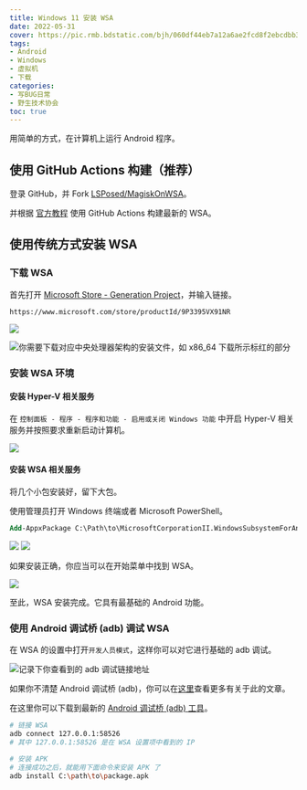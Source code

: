 ```yaml
---
title: Windows 11 安装 WSA
date: 2022-05-31
cover: https://pic.rmb.bdstatic.com/bjh/060df44eb7a12a6ae2fcd8f2ebcdbb3e.png
tags:
- Android
- Windows
- 虚拟机
- 下载
categories:
- 写BUG日常
- 野生技术协会
toc: true
---
```

用简单的方式，在计算机上运行 Android 程序。
<!--more-->

## 使用 GitHub Actions 构建（推荐）

登录 GitHub，并 Fork [LSPosed/MagiskOnWSA](https://github.com/LSPosed/MagiskOnWSA)。

并根据 [官方教程](https://github.com/LSPosed/MagiskOnWSA#text-guide) 使用 GitHub Actions 构建最新的 WSA。

## 使用传统方式安装 WSA

### 下载 WSA

首先打开 [Microsoft Store - Generation Project](https://store.rg-adguard.net/)，并输入链接。

``` URL
https://www.microsoft.com/store/productId/9P3395VX91NR
```

![](https://pic.rmb.bdstatic.com/bjh/4dbdf37941e34a55547527c34b7d6ecf.png)

![你需要下载对应中央处理器架构的安装文件，如 x86_64 下载所示标红的部分](https://pic.rmb.bdstatic.com/bjh/acf0f836407af725fdb9aaa4033810c3.png)

### 安装 WSA 环境

#### 安装 Hyper-V 相关服务

在 `控制面板 - 程序 - 程序和功能 - 启用或关闭 Windows 功能` 中开启 Hyper-V 相关服务并按照要求重新启动计算机。

![](https://pic.rmb.bdstatic.com/bjh/4d062340eb08a93a83a72241d6c45005.png)

#### 安装 WSA 相关服务

将几个小包安装好，留下大包。

使用管理员打开 Windows 终端或者 Microsoft PowerShell。

```ps PowerShell
Add-AppxPackage C:\Path\to\MicrosoftCorporationII.WindowsSubsystemForAndroid_2203.40000.3.0_neutral_~_8wekyb3d8bbwe.Msixbundle
```

![](https://pic.rmb.bdstatic.com/bjh/be319517eac93279461b1a6e90a52d15.png)
![](https://pic.rmb.bdstatic.com/bjh/478b898201d51c3612ed5c5041ab11c4.png)

如果安装正确，你应当可以在开始菜单中找到 WSA。

![](https://pic.rmb.bdstatic.com/bjh/6b1741f8f6551ae2128ab97c0979880c.png)

至此，WSA 安装完成。它具有最基础的 Android 功能。

### 使用 Android 调试桥 (adb) 调试 WSA

在 WSA 的设置中打开`开发人员模式`，这样你可以对它进行基础的 adb 调试。

![记录下你查看到的 adb 调试链接地址](https://pic.rmb.bdstatic.com/bjh/2ba5bf5fc08a6884e2b9b943a9c220e8.png)

如果你不清楚 Android 调试桥 (adb)，你可以在[这里](https://developer.android.com/studio/command-line/adb)查看更多有关于此的文章。

在这里你可以下载到最新的 [Android 调试桥 (adb) 工具](https://developer.android.com/studio/releases/platform-tools)。

```bash ADB
# 链接 WSA
adb connect 127.0.0.1:58526
# 其中 127.0.0.1:58526 是在 WSA 设置项中看到的 IP

# 安装 APK
# 连接成功之后，就能用下面命令来安装 APK 了
adb install C:\path\to\package.apk
```
